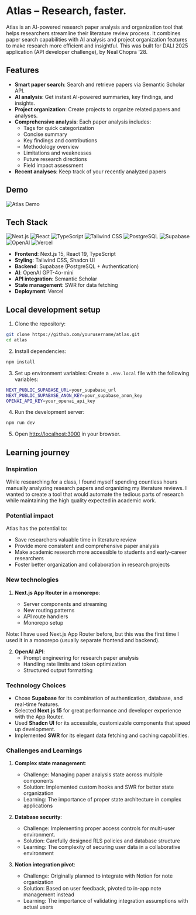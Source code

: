 # Atlas – Research, faster.

Atlas is an AI-powered research paper analysis and organization tool that helps researchers streamline their literature review process. It combines paper search capabilities with AI analysis and project organization features to make research more efficient and insightful. This was built for DALI 2025 application (API developer challenge), by Neal Chopra '28.

## Features

- **Smart paper search**: Search and retrieve papers via Semantic Scholar API.
- **AI analysis**: Get instant AI-powered summaries, key findings, and insights.
- **Project organization**: Create projects to organize related papers and analyses.
- **Comprehensive analysis**: Each paper analysis includes:
  - Tags for quick categorization
  - Concise summary
  - Key findings and contributions
  - Methodology overview
  - Limitations and weaknesses
  - Future research directions
  - Field impact assessment
- **Recent analyses**: Keep track of your recently analyzed papers

## Demo

![Atlas Demo]()

## Tech Stack

![Next.js](https://img.shields.io/badge/Next.js-000000?style=for-the-badge&logo=next.js&logoColor=white)
![React](https://img.shields.io/badge/React-61DAFB?style=for-the-badge&logo=react&logoColor=black)
![TypeScript](https://img.shields.io/badge/TypeScript-3178C6?style=for-the-badge&logo=typescript&logoColor=white)
![Tailwind CSS](https://img.shields.io/badge/Tailwind_CSS-38B2AC?style=for-the-badge&logo=tailwind-css&logoColor=white)
![PostgreSQL](https://img.shields.io/badge/PostgreSQL-4169E1?style=for-the-badge&logo=postgresql&logoColor=white)
![Supabase](https://img.shields.io/badge/Supabase-3ECF8E?style=for-the-badge&logo=supabase&logoColor=white)
![OpenAI](https://img.shields.io/badge/OpenAI-412991?style=for-the-badge&logo=openai&logoColor=white)
![Vercel](https://img.shields.io/badge/Vercel-000000?style=for-the-badge&logo=vercel&logoColor=white)

- **Frontend**: Next.js 15, React 19, TypeScript
- **Styling**: Tailwind CSS, Shadcn UI
- **Backend**: Supabase (PostgreSQL + Authentication)
- **AI**: OpenAI GPT-4o-mini
- **API integration**: Semantic Scholar
- **State management**: SWR for data fetching
- **Deployment**: Vercel

## Local development setup

1. Clone the repository:

```bash
git clone https://github.com/yourusername/atlas.git
cd atlas
```

2. Install dependencies:

```bash
npm install
```

3. Set up environment variables:
   Create a `.env.local` file with the following variables:

```bash
NEXT_PUBLIC_SUPABASE_URL=your_supabase_url
NEXT_PUBLIC_SUPABASE_ANON_KEY=your_supabase_anon_key
OPENAI_API_KEY=your_openai_api_key
```

4. Run the development server:

```bash
npm run dev
```

5. Open [http://localhost:3000](http://localhost:3000) in your browser.

## Learning journey

### Inspiration

While researching for a class, I found myself spending countless hours manually analyzing research papers and organizing my literature reviews. I wanted to create a tool that would automate the tedious parts of research while maintaining the high quality expected in academic work.

### Potential impact

Atlas has the potential to:

- Save researchers valuable time in literature review
- Provide more consistent and comprehensive paper analysis
- Make academic research more accessible to students and early-career researchers
- Foster better organization and collaboration in research projects

### New technologies

1. **Next.js App Router in a monorepo**:

   - Server components and streaming
   - New routing patterns
   - API route handlers
   - Monorepo setup

Note: I have used Next.js App Router before, but this was the first time I used it in a monorepo (usually separate frontend and backend).

2. **OpenAI API**:
   - Prompt engineering for research paper analysis
   - Handling rate limits and token optimization
   - Structured output formatting

### Technology Choices

- Chose **Supabase** for its combination of authentication, database, and real-time features.
- Selected **Next.js 15** for great performance and developer experience with the App Router.
- Used **Shadcn UI** for its accessible, customizable components that speed up development.
- Implemented **SWR** for its elegant data fetching and caching capabilities.

### Challenges and Learnings

1. **Complex state management**:

   - Challenge: Managing paper analysis state across multiple components
   - Solution: Implemented custom hooks and SWR for better state organization
   - Learning: The importance of proper state architecture in complex applications

2. **Database security**:

   - Challenge: Implementing proper access controls for multi-user environment.
   - Solution: Carefully designed RLS policies and database structure
   - Learning: The complexity of securing user data in a collaborative environment

3. **Notion integration pivot**:
   - Challenge: Originally planned to integrate with Notion for note organization
   - Solution: Based on user feedback, pivoted to in-app note management instead
   - Learning: The importance of validating integration assumptions with actual users
